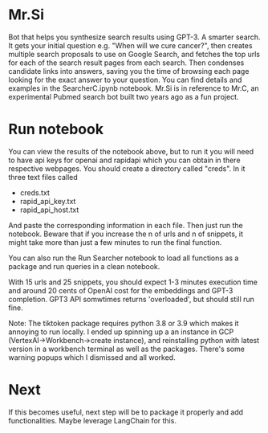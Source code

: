# Mr.Si


Bot that helps you synthesize search results using GPT-3. A smarter search.
It gets your initial question e.g. "When will we cure cancer?", then creates multiple search proposals to use on Google Search, and fetches the top urls for each of the search result pages from each search.  Then condenses candidate links into answers, saving you the time of browsing each page looking for the exact answer to your question.
You can find details and examples in the SearcherC.ipynb notebook.
Mr.Si is in reference to Mr.C, an experimental Pubmed search bot built two years ago as a fun project.

# Run notebook
You can view the results of the notebook above, but to run it you will need to have api keys for openai and rapidapi which you can obtain in there respective webpages. You should create a directory called "creds". In it three text files called
- creds.txt
- rapid_api_key.txt
- rapid_api_host.txt

And paste the corresponding information in each file. Then just run the notebook.  Beware that if you increase the n of urls and n of snippets, it might take more than just a few minutes to run the final function.

You can also run the Run Searcher notebook to load all functions as a package and run queries in a clean notebook.

With 15 urls and 25 snippets, you should expect 1-3 minutes execution time and around 20 cents of OpenAI cost for the embeddings and GPT-3 completion. 
GPT3 API somwtimes returns 'overloaded', but should still run fine.

Note:  The tiktoken package requires python 3.8 or 3.9 which makes it annoying to run locally.  I ended up spinning up a an instance in GCP (VertexAI->Workbench->create instance), and reinstalling python with latest version in a workbench terminal as well as the packages.  There's some warning popups which I dismissed and all worked.

# Next
If this becomes useful, next step will be to package it properly and add functionalities.  Maybe leverage LangChain for this. 
